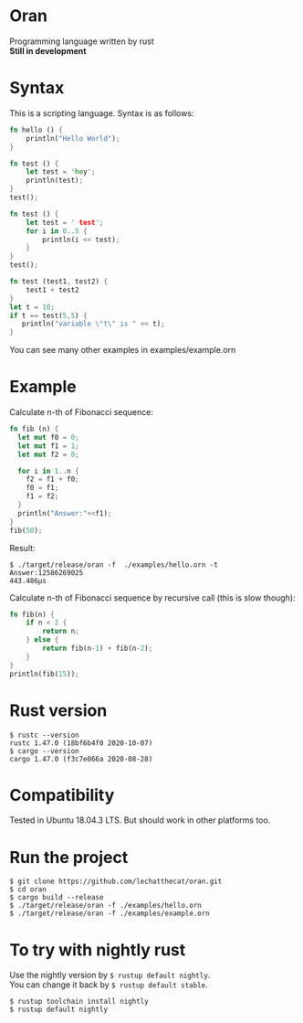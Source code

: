 # Oran
Programming language written by rust  
**Still in development**

# Syntax
This is a scripting language. Syntax is as follows:
```rust
fn hello () {
    println("Hello World");
}
```

```rust
fn test () {
    let test = 'hey';
    println(test);
}
test();
````

```rust
fn test () {
    let test = ' test';
    for i in 0..5 {
        println(i << test);
    }
}
test();
```

```rust
fn test (test1, test2) {
    test1 + test2
}
let t = 10;
if t == test(5,5) {
   println("variable \"t\" is " << t);
}
```

You can see many other examples in examples/example.orn

# Example
Calculate n-th of Fibonacci sequence:
```rust
fn fib (n) {
  let mut f0 = 0;
  let mut f1 = 1;
  let mut f2 = 0;

  for i in 1..n {
    f2 = f1 + f0;
    f0 = f1;
    f1 = f2;
  }
  println("Answer:"<<f1);
}
fib(50);
```

Result:
```
$ ./target/release/oran -f  ./examples/hello.orn -t
Answer:12586269025
443.486µs
```

Calculate n-th of Fibonacci sequence by recursive call (this is slow though):
```rust
fn fib(n) {
    if n < 2 {
        return n;
    } else {
        return fib(n-1) + fib(n-2);
    }
}
println(fib(15));
```

# Rust version
```
$ rustc --version
rustc 1.47.0 (18bf6b4f0 2020-10-07)
$ cargo --version
cargo 1.47.0 (f3c7e066a 2020-08-28)
```

# Compatibility
Tested in Ubuntu 18.04.3 LTS.
But should work in other platforms too.

# Run the project
```
$ git clone https://github.com/lechatthecat/oran.git
$ cd oran
$ cargo build --release
$ ./target/release/oran -f ./examples/hello.orn
$ ./target/release/oran -f ./examples/example.orn
```

# To try with nightly rust
Use the nightly version by `$ rustup default nightly`.  
You can change it back by `$ rustup default stable`.
```
$ rustup toolchain install nightly
$ rustup default nightly
```
